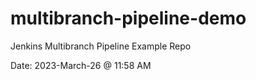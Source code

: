 # multibranch-pipeline-demo
Jenkins Multibranch Pipeline Example Repo

Date: 2023-March-26 @ 11:58 AM
